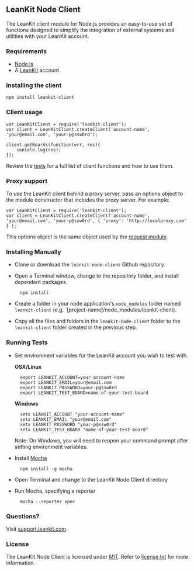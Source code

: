 ## LeanKit Node Client

The LeanKit client module for Node.js provides an easy-to-use set of functions designed to simplify the integration of external systems and utilities with your LeanKit account.

### Requirements

* [Node.js](http://nodejs.org)
* A [LeanKit](http://leankit.com) account

### Installing the client

	npm install leankit-client

### Client usage

	var LeanKitClient = require('leankit-client');
	var client = LeanKitClient.createClient('account-name', 'your@email.com', 'your-p@ssw0rd');

	client.getBoards(function(err, res){
		console.log(res);
	});

Review the [tests](https://github.com/LeanKit/leankit-node-client/blob/master/test/client-tests.js) for a full list of client functions and how to use them.

### Proxy support

To use the LeanKit client behind a proxy server, pass an options object to the module constructor that includes the proxy server. For example:

	var LeanKitClient = require('leankit-client');
	var client = LeanKitClient.createClient('account-name', 'your@email.com', 'your-p@ssw0rd', { 'proxy': 'http://localproxy.com' } );

This options object is the same object used by the [request module](https://github.com/mikeal/request#requestoptions-callback).

### Installing Manually

* Clone or download the `leankit-node-client` Github repository.
* Open a Terminal window, change to the repository folder, and install dependent packages.

		npm install

* Create a folder in your node application's `node_modules` folder named `leankit-client` (e.g. `[project-name]/node_modules/leankit-client).
* Copy all the files and folders in the `leankit-node-client` folder to the `leankit-client` folder created in the previous step.

### Running Tests

* Set environment variables for the LeanKit account you wish to test with.

	**OSX/Linux**

		export LEANKIT_ACCOUNT=your-account-name
		export LEANKIT_EMAIL=your@email.com
		export LEANKIT_PASSWORD=your-p@ssw0rd
		export LEANKIT_TEST_BOARD=name-of-your-test-board

	**Windows**

		setx LEANKIT_ACCOUNT "your-account-name"
		setx LEANKIT_EMAIL "your@email.com"
		setx LEANKIT_PASSWORD "your-p@ssw0rd"
		setx LEANKIT_TEST_BOARD "name-of-your-test-board"

	Note: On Windows, you will need to reopen your command prompt after setting environment variables.

* Install [Mocha](http://visionmedia.github.io/mocha/)

		npm install -g mocha

* Open Terminal and change to the LeanKit Node Client directory
* Run Mocha, specifying a reporter

		mocha --reporter spec

### Questions?

Visit [support.leankit.com](http://support.leankit.com).

### License

The LeanKit Node Client is licensed under [MIT](http://www.opensource.org/licenses/mit-license.php). Refer to [license.txt](https://github.com/LeanKit/leankit-node-client/blob/master/License.txt) for more information.
